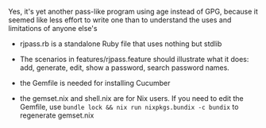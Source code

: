 
Yes, it's yet another pass-like program using age instead of GPG,
because it seemed like less effort to write one than to understand the
uses and limitations of anyone else's

* rjpass.rb is a standalone Ruby file that uses nothing but stdlib

* The scenarios in features/rjpass.feature should illustrate what it does:
add, generate, edit, show a password, search password names.

* the Gemfile is needed for installing Cucumber

* the gemset.nix and shell.nix are for Nix users. If you need to edit
the Gemfile, use `bundle lock && nix run nixpkgs.bundix -c bundix` to
regenerate gemset.nix
